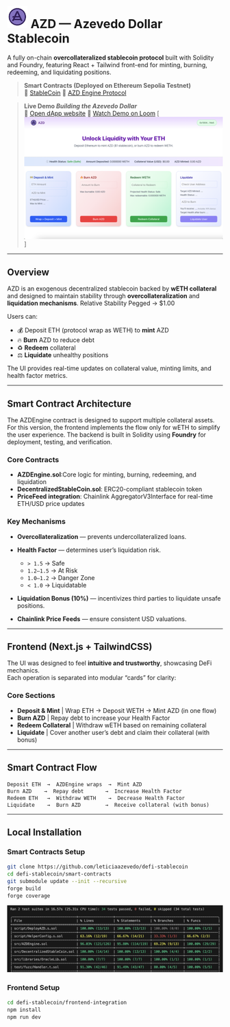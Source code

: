 <h1> <img src="frontend-integration/public/logo.png" alt="Logo" width="48" />
AZD — Azevedo Dollar Stablecoin</h1>

A fully on-chain **overcollateralized stablecoin protocol** built with Solidity and Foundry, featuring React + Tailwind front-end for minting, burning, redeeming, and liquidating positions.

> **Smart Contracts (Deployed on Ethereum Sepolia Testnet)**  
> 📝 [StableCoin](https://sepolia.etherscan.io/token/0x8cA1a0E543b8C02B29e5e9C3f7EC18EEb82b157f)
> 📝 [AZD Engine Protocol](https://sepolia.etherscan.io/address/0xF525ff53e1a384eBFe58b5F4E11FD82721DD25A4)


> **Live Demo *Building the Azevedo Dollar***  
> 🔗 [Open dApp website](https://azd-delta.vercel.app/)
> 🎥 [Watch Demo on Loom](https://www.loom.com/share/2c9acdae45d6435baffbe3160cfb255c)
[![UI](frontend-integration/public/desktop.png)]

---

## Overview

AZD is an exogenous decentralized stablecoin backed by **wETH collateral** and designed to maintain stability through **overcollateralization** and **liquidation mechanisms**. Relative Stability Pegged -> $1.00

Users can:

- 💰 Deposit ETH (protocol wrap as WETH) to **mint** AZD  
- 🔥 **Burn** AZD to reduce debt  
- ♻️ **Redeem** collateral  
- ⚖️ **Liquidate** unhealthy positions  

The UI provides real-time updates on collateral value, minting limits, and health factor metrics.

---

## Smart Contract Architecture

The AZDEngine contract is designed to support multiple collateral assets. For this version, the frontend implements the flow only for wETH to simplify the user experience. The backend is built in Solidity using **Foundry** for deployment, testing, and verification.

### Core Contracts

- **AZDEngine.sol**:Core logic for minting, burning, redeeming, and liquidation
- **DecentralizedStableCoin.sol**: ERC20-compliant stablecoin token
- **PriceFeed integration**: Chainlink AggregatorV3Interface for real-time ETH/USD price updates

### Key Mechanisms

- **Overcollateralization** — prevents undercollateralized loans.  
- **Health Factor** — determines user’s liquidation risk.  
  - `> 1.5` → Safe  
  - `1.2–1.5` → At Risk  
  - `1.0–1.2` → Danger Zone  
  - `< 1.0` → Liquidatable  

- **Liquidation Bonus (10%)** — incentivizes third parties to liquidate unsafe positions.  
- **Chainlink Price Feeds** — ensure consistent USD valuations.

---

## Frontend (Next.js + TailwindCSS)

The UI was designed to feel **intuitive and trustworthy**, showcasing DeFi mechanics.  
Each operation is separated into modular “cards” for clarity:

### Core Sections

- **Deposit & Mint** | Wrap ETH → Deposit WETH → Mint AZD (in one flow)
- **Burn AZD** | Repay debt to increase your Health Factor 
- **Redeem Collateral** | Withdraw wETH based on remaining collateral 
- **Liquidate** | Cover another user’s debt and claim their collateral (with bonus)

---

## Smart Contract Flow

```text
Deposit ETH  →  AZDEngine wraps  →  Mint AZD
Burn AZD    →  Repay debt       →  Increase Health Factor
Redeem ETH   →  Withdraw WETH    →  Decrease Health Factor
Liquidate    →  Burn AZD        →  Receive collateral (with bonus)
```

---

## Local Installation

### Smart Contracts Setup

```bash
git clone https://github.com/leticiaazevedo/defi-stablecoin
cd defi-stablecoin/smart-contracts
git submodule update --init --recursive
forge build
forge coverage
```

![Tests coverage](/frontend-integration/public/testcoverage.png)

### Frontend Setup

```bash
cd defi-stablecoin/frontend-integration
npm install
npm run dev
```

